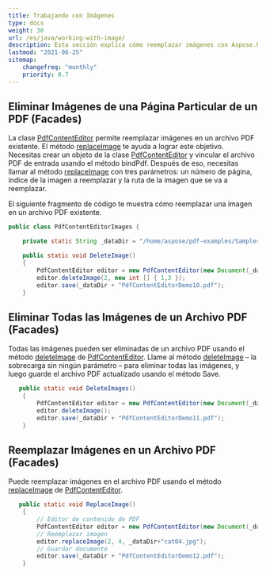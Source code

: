 ```yaml
---
title: Trabajando con Imágenes
type: docs
weight: 30
url: /es/java/working-with-image/
description: Esta sección explica cómo reemplazar imágenes con Aspose.PDF Facades - un conjunto de herramientas para operaciones populares con PDF.
lastmod: "2021-06-25"
sitemap:
    changefreq: "monthly"
    priority: 0.7
---
```


## Eliminar Imágenes de una Página Particular de un PDF (Facades)

La clase [PdfContentEditor](https://reference.aspose.com/pdf/java/com.aspose.pdf.facades/PdfContentEditor) permite reemplazar imágenes en un archivo PDF existente.
 El método [replaceImage](https://reference.aspose.com/pdf/java/com.aspose.pdf.facades/PdfContentEditor#replaceImage-int-int-java.lang.String-) te ayuda a lograr este objetivo. Necesitas crear un objeto de la clase [PdfContentEditor](https://reference.aspose.com/pdf/java/com.aspose.pdf.facades/PdfContentEditor) y vincular el archivo PDF de entrada usando el método bindPdf. Después de eso, necesitas llamar al método [replaceImage](https://reference.aspose.com/pdf/java/com.aspose.pdf.facades/PdfContentEditor#replaceImage-int-int-java.lang.String-) con tres parámetros: un número de página, índice de la imagen a reemplazar y la ruta de la imagen que se va a reemplazar.

El siguiente fragmento de código te muestra cómo reemplazar una imagen en un archivo PDF existente.

```java
public class PdfContentEditorImages {

    private static String _dataDir = "/home/aspose/pdf-examples/Samples/facades/PdfContentEditor/";

    public static void DeleteImage()
    {
        PdfContentEditor editor = new PdfContentEditor(new Document(_dataDir + "sample.pdf"));
        editor.deleteImage(2, new int [] { 1,3 });
        editor.save(_dataDir + "PdfContentEditorDemo10.pdf");
    }
```

## Eliminar Todas las Imágenes de un Archivo PDF (Facades)

Todas las imágenes pueden ser eliminadas de un archivo PDF usando el método [deleteImage](https://reference.aspose.com/pdf/java/com.aspose.pdf.facades/PdfContentEditor#deleteImage--) de [PdfContentEditor](https://reference.aspose.com/pdf/java/com.aspose.pdf.facades/PdfContentEditor). Llame al método [deleteImage](https://reference.aspose.com/pdf/java/com.aspose.pdf.facades/PdfContentEditor#deleteImage--) – la sobrecarga sin ningún parámetro – para eliminar todas las imágenes, y luego guarde el archivo PDF actualizado usando el método Save.

```java
   public static void DeleteImages()
    {
        PdfContentEditor editor = new PdfContentEditor(new Document(_dataDir + "sample.pdf"));
        editor.deleteImage();
        editor.save(_dataDir + "PdfContentEditorDemo11.pdf");
    }
```

## Reemplazar Imágenes en un Archivo PDF (Facades)

Puede reemplazar imágenes en el archivo PDF usando el método [replaceImage](https://reference.aspose.com/pdf/java/com.aspose.pdf.facades/PdfContentEditor#replaceImage-int-int-java.lang.String-) de [PdfContentEditor](https://reference.aspose.com/pdf/java/com.aspose.pdf.facades/PdfContentEditor).

```java
   public static void ReplaceImage()
    {
        // Editor de contenido de PDF
        PdfContentEditor editor = new PdfContentEditor(new Document(_dataDir + "sample_cats_dogs.pdf"));
        // Reemplazar imagen
        editor.replaceImage(2, 4, _dataDir+"cat04.jpg");
        // Guardar documento
        editor.save(_dataDir + "PdfContentEditorDemo12.pdf");
    }
```